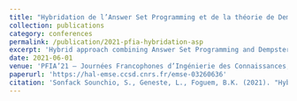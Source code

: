 ```yaml
---
title: "Hybridation de l’Answer Set Programming et de la théorie de Dempster Shafer"
collection: publications
category: conferences
permalink: /publication/2021-pfia-hybridation-asp
excerpt: 'Hybrid approach combining Answer Set Programming and Dempster-Shafer theory.'
date: 2021-06-01
venue: 'PFIA’21 – Journées Francophones d’Ingénierie des Connaissances, Bordeaux, France'
paperurl: 'https://hal-emse.ccsd.cnrs.fr/emse-03260636'
citation: 'Sonfack Sounchio, S., Geneste, L., Foguem, B.K. (2021). "Hybridation de l’Answer Set Programming et de la théorie de Dempster Shafer." <i>PFIA’21</i>, Bordeaux, France.'
---
```



